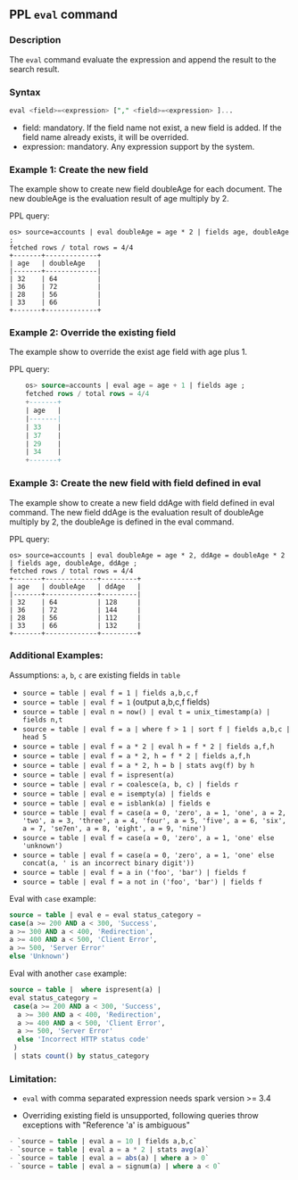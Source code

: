 ## PPL `eval` command

### Description
 The ``eval`` command evaluate the expression and append the result to the search result.


### Syntax
```sql
eval <field>=<expression> ["," <field>=<expression> ]...
```
* field: mandatory. If the field name not exist, a new field is added. If the field name already exists, it will be overrided.
* expression: mandatory. Any expression support by the system.

### Example 1: Create the new field

The example show to create new field doubleAge for each document. The new doubleAge is the evaluation result of age multiply by 2.

PPL query:

    os> source=accounts | eval doubleAge = age * 2 | fields age, doubleAge ;
    fetched rows / total rows = 4/4
    +-------+-------------+
    | age   | doubleAge   |
    |-------+-------------|
    | 32    | 64          |
    | 36    | 72          |
    | 28    | 56          |
    | 33    | 66          |
    +-------+-------------+


### Example 2: Override the existing field

The example show to override the exist age field with age plus 1.

PPL query:
```sql
    os> source=accounts | eval age = age + 1 | fields age ;
    fetched rows / total rows = 4/4
    +-------+
    | age   |
    |-------|
    | 33    |
    | 37    |
    | 29    |
    | 34    |
    +-------+
```

### Example 3: Create the new field with field defined in eval

The example show to create a new field ddAge with field defined in eval command. The new field ddAge is the evaluation result of doubleAge multiply by 2, the doubleAge is defined in the eval command.

PPL query:

    os> source=accounts | eval doubleAge = age * 2, ddAge = doubleAge * 2 | fields age, doubleAge, ddAge ;
    fetched rows / total rows = 4/4
    +-------+-------------+---------+
    | age   | doubleAge   | ddAge   |
    |-------+-------------+---------|
    | 32    | 64          | 128     |
    | 36    | 72          | 144     |
    | 28    | 56          | 112     |
    | 33    | 66          | 132     |
    +-------+-------------+---------+

### Additional Examples:
Assumptions: `a`, `b`, `c` are existing fields in `table`
- `source = table | eval f = 1 | fields a,b,c,f`
- `source = table | eval f = 1` (output a,b,c,f fields)
- `source = table | eval n = now() | eval t = unix_timestamp(a) | fields n,t`
- `source = table | eval f = a | where f > 1 | sort f | fields a,b,c | head 5`
- `source = table | eval f = a * 2 | eval h = f * 2 | fields a,f,h`
- `source = table | eval f = a * 2, h = f * 2 | fields a,f,h`
- `source = table | eval f = a * 2, h = b | stats avg(f) by h`
- `source = table | eval f = ispresent(a)`
- `source = table | eval r = coalesce(a, b, c) | fields r`
- `source = table | eval e = isempty(a) | fields e`
- `source = table | eval e = isblank(a) | fields e`
- `source = table | eval f = case(a = 0, 'zero', a = 1, 'one', a = 2, 'two', a = 3, 'three', a = 4, 'four', a = 5, 'five', a = 6, 'six', a = 7, 'se7en', a = 8, 'eight', a = 9, 'nine')`
- `source = table | eval f = case(a = 0, 'zero', a = 1, 'one' else 'unknown')`
- `source = table | eval f = case(a = 0, 'zero', a = 1, 'one' else concat(a, ' is an incorrect binary digit'))`
- `source = table | eval f = a in ('foo', 'bar') | fields f`
- `source = table | eval f = a not in ('foo', 'bar') | fields f`

Eval with `case` example:
```sql
source = table | eval e = eval status_category =
case(a >= 200 AND a < 300, 'Success',
a >= 300 AND a < 400, 'Redirection',
a >= 400 AND a < 500, 'Client Error',
a >= 500, 'Server Error'
else 'Unknown')
```

Eval with another `case` example:

```sql
source = table |  where ispresent(a) |
eval status_category =
 case(a >= 200 AND a < 300, 'Success',
  a >= 300 AND a < 400, 'Redirection',
  a >= 400 AND a < 500, 'Client Error',
  a >= 500, 'Server Error'
  else 'Incorrect HTTP status code'
 )
 | stats count() by status_category
```

### Limitation:
 - `eval` with comma separated expression needs spark version >= 3.4

 - Overriding existing field is unsupported, following queries throw exceptions with "Reference 'a' is ambiguous"

```sql
- `source = table | eval a = 10 | fields a,b,c`
- `source = table | eval a = a * 2 | stats avg(a)`
- `source = table | eval a = abs(a) | where a > 0`
- `source = table | eval a = signum(a) | where a < 0`
```